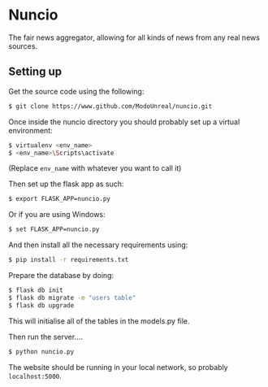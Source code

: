 # Nuncio
The fair news aggregator, allowing for all kinds of news from
any real news sources.

## Setting up
Get the source code using the following:

```bash
$ git clone https://www.github.com/ModoUnreal/nuncio.git
```

Once inside the nuncio directory you should probably set up a virtual environment:

```bash
$ virtualenv <env_name>
$ <env_name>\Scripts\activate
```

(Replace `env_name` with whatever you want to call it)

Then set up the flask app as such:

```bash
$ export FLASK_APP=nuncio.py
```

Or if you are using Windows:

```bash
$ set FLASK_APP=nuncio.py
```

And then install all the necessary requirements using:

```bash
$ pip install -r requirements.txt
```

Prepare the database by doing:

```bash
$ flask db init
$ flask db migrate -m "users table"
$ flask db upgrade
```

This will initialise all of the tables in the models.py file.


Then run the server....

```bash
$ python nuncio.py
```

The website should be running in your local network, so probably `localhost:5000`.
